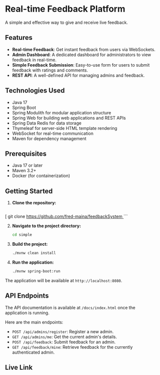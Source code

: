# Real-time Feedback Platform

A simple and effective way to give and receive live feedback.

## Features

* **Real-time Feedback**: Get instant feedback from users via WebSockets.
* **Admin Dashboard**: A dedicated dashboard for administrators to view feedback in real-time.
* **Simple Feedback Submission**: Easy-to-use form for users to submit feedback with ratings and comments.
* **REST API**: A well-defined API for managing admins and feedback.

## Technologies Used

* Java 17
* Spring Boot
* Spring Modulith for modular application structure
* Spring Web for building web applications and REST APIs
* Spring Data Redis for data storage
* Thymeleaf for server-side HTML template rendering
* WebSocket for real-time communication
* Maven for dependency management

## Prerequisites

* Java 17 or later
* Maven 3.2+
* Docker (for containerization)

## Getting Started

1.  **Clone the repository:**
    ```bash
[    git clone [https://github.com/fred-maina/feedbackSystem
](https://github.com/fred-maina/feedbackSystem)    ```

2.  **Navigate to the project directory:**
    ```bash
    cd simple
    ```

3.  **Build the project:**
    ```bash
    ./mvnw clean install
    ```

4.  **Run the application:**
    ```bash
    ./mvnw spring-boot:run
    ```

The application will be available at `http://localhost:8080`.

## API Endpoints

The API documentation is available at `/docs/index.html` once the application is running.

Here are the main endpoints:

* `POST /api/admins/register`: Register a new admin.
* `GET /api/admins/me`: Get the current admin's details.
* `POST /api/feedback`: Submit feedback for an admin.
* `GET /api/feedback/mine`: Retrieve feedback for the currently authenticated admin.

## Live Link

